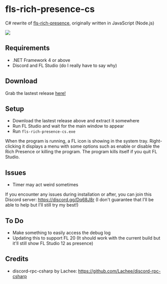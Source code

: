 # fls-rich-presence-cs
C# rewrite of [fls-rich-presence](https://github.com/SayakaIsBaka/fls-rich-presence), originally written in JavaScript (Node.js)

![](https://sayakaisbaka.s-ul.eu/vzEJx3bb.png)

## Requirements

- .NET Framework 4 or above
- Discord and FL Studio (do I really have to say why)

## Download

Grab the lastest release [here!](https://github.com/SayakaIsBaka/fls-rich-presence/releases/lastest)

## Setup

- Download the lastest release above and extract it somewhere
- Run FL Studio and wait for the main window to appear
- Run `fls-rich-presence-cs.exe`

When the program is running, a FL icon is showing in the system tray. Right-clicking it displays a menu with some options such as enable or disable the Rich Presence or killing the program.
The program kills itself if you quit FL Studio.

## Issues

- Timer may act weird sometimes

If you encounter any issues during installation or after, you can join this Discord server: https://discord.gg/Dq68J8r (I don't guarantee that I'll be able to help but I'll still try my best!)

## To Do

- Make something to easily access the debug log
- Updating this to support FL 20 (It should work with the current build but it'll still show FL Studio 12 as presence)

## Credits

- discord-rpc-csharp by Lachee: https://github.com/Lachee/discord-rpc-csharp
